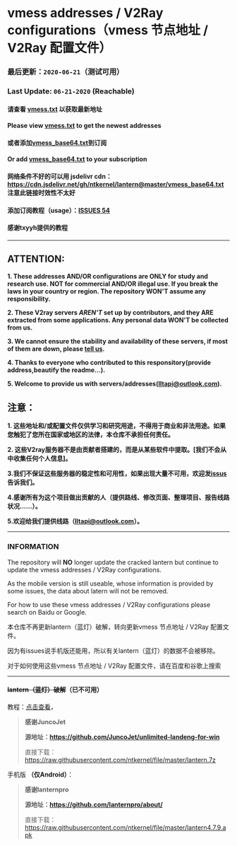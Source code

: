 # vmess addresses / V2Ray configurations（vmess 节点地址 / V2Ray 配置文件）
### 最后更新：`2020-06-21`（测试可用）
### Last Update: `06-21-2020` (Reachable) 
#### 请查看 [vmess.txt](vmess.txt) 以获取最新地址
#### Please view [vmess.txt](vmess.txt) to get the newest addresses
#### 或者添加[vmess_base64.txt](https://raw.githubusercontent.com/ntkernel/lantern/master/vmess_base64.txt)到订阅
#### Or add [vmess_base64.txt](https://raw.githubusercontent.com/ntkernel/lantern/master/vmess_base64.txt) to your subscription
#### 网络条件不好的可以用 jsdelivr cdn：https://cdn.jsdelivr.net/gh/ntkernel/lantern@master/vmess_base64.txt 注意此链接时效性不太好
#### 添加订阅教程（usage）：[ISSUES 54](https://github.com/ntkernel/lantern/issues/54)
#### 感谢txyyh提供的教程

---

## ATTENTION: 
**1. These addresses AND/OR configurations are ONLY for study and research use. NOT for commercial AND/OR illegal use. If you break the laws in your country or region. The repository WON'T assume any responsibility.**

**2. These V2ray servers ***AREN'T*** set up by contributors, and they ARE extracted from some applications. Any personal data WON'T be collected from us.**

**3. We cannot ensure the stability and availability of these servers, if most of them are down, please [tell us](https://github.com/ntkernel/lantern/issues).**

**4. Thanks to everyone who contributed to this responsitory(provide address,beautify the readme...).**

**5. Welcome to provide us with servers/addresses([lltapi@outlook.com](mailto:lltapi@outlook.com)).**

## 注意：
**1. 这些地址和/或配置文件仅供学习和研究用途，不得用于商业和非法用途。如果您触犯了您所在国家或地区的法律，本仓库不承担任何责任。**

**2. 这些V2ray服务器不是由贡献者搭建的，而是从某些软件中提取。[我们不会从中收集任何个人信息]。**

**3.我们不保证这些服务器的稳定性和可用性，如果出现大量不可用，欢迎发[issus](https://github.com/ntkernel/lantern/issues)告诉我们。**

**4.感谢所有为这个项目做出贡献的人（提供路线、修改页面、整理项目、报告线路状况......）。**

**5.欢迎给我们提供线路（[lltapi@outlook.com](mailto:lltapi@outlook.com)）。**

---

### INFORMATION
The repository will **NO** longer update the cracked lantern but continue to update the vmess addresses / V2Ray configurations.

As the mobile version is still useable, whose information is provided by some issues, the data about latern will not be removed.

For how to use these vmess addresses / V2Ray configurations please search on Baidu or Google.

本仓库不再更新lantern（蓝灯）破解，转向更新vmess 节点地址 / V2Ray 配置文件。

因为有issues说手机版还能用，所以有关lantern（蓝灯）的数据不会被移除。

对于如何使用这些vmess 节点地址 / V2Ray 配置文件，请在百度和谷歌上搜索

---

#### ~~lantern（蓝灯）破解~~（已不可用）

教程：[点击查看](lantern/readme.md)，

>**感谢JuncoJet**
>
>**源地址：https://github.com/JuncoJet/unlimited-landeng-for-win**
>
>直接下载：https://raw.githubusercontent.com/ntkernel/file/master/lantern.7z

手机版 **（仅Android）**：

>**感谢lanternpro**
>
>**源地址：https://github.com/lanternpro/about/**
>
>直接下载：https://raw.githubusercontent.com/ntkernel/file/master/lantern4.7.9.apk
